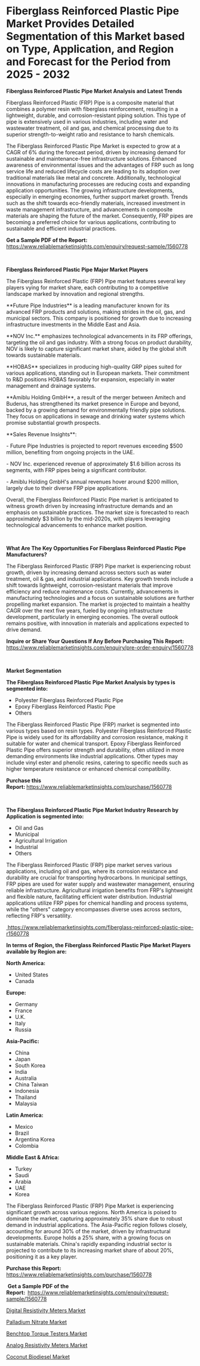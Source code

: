 <p><h1>Fiberglass Reinforced Plastic Pipe Market Provides Detailed Segmentation of this Market based on Type, Application, and Region and Forecast for the Period from 2025 - 2032</h1></p><p><strong>Fiberglass Reinforced Plastic Pipe Market Analysis and Latest Trends</strong></p>
<p><p>Fiberglass Reinforced Plastic (FRP) Pipe is a composite material that combines a polymer resin with fiberglass reinforcement, resulting in a lightweight, durable, and corrosion-resistant piping solution. This type of pipe is extensively used in various industries, including water and wastewater treatment, oil and gas, and chemical processing due to its superior strength-to-weight ratio and resistance to harsh chemicals.</p><p>The Fiberglass Reinforced Plastic Pipe Market is expected to grow at a CAGR of 6% during the forecast period, driven by increasing demand for sustainable and maintenance-free infrastructure solutions. Enhanced awareness of environmental issues and the advantages of FRP such as long service life and reduced lifecycle costs are leading to its adoption over traditional materials like metal and concrete. Additionally, technological innovations in manufacturing processes are reducing costs and expanding application opportunities. The growing infrastructure developments, especially in emerging economies, further support market growth. Trends such as the shift towards eco-friendly materials, increased investment in waste management infrastructure, and advancements in composite materials are shaping the future of the market. Consequently, FRP pipes are becoming a preferred choice for various applications, contributing to sustainable and efficient industrial practices.</p></p>
<p><strong>Get a Sample PDF of the Report:&nbsp;</strong> <a href="https://www.reliablemarketinsights.com/enquiry/request-sample/1560778?utm_campaign=2564&utm_medium=2&utm_source=Github&utm_content=ia&utm_term=31032025&utm_id=fiberglass-reinforced-plastic-pipe">https://www.reliablemarketinsights.com/enquiry/request-sample/1560778</a></p>
<p>&nbsp;</p>
<p><strong>Fiberglass Reinforced Plastic Pipe Major Market Players</strong></p>
<p><p>The Fiberglass Reinforced Plastic (FRP) Pipe market features several key players vying for market share, each contributing to a competitive landscape marked by innovation and regional strengths. </p><p>**Future Pipe Industries** is a leading manufacturer known for its advanced FRP products and solutions, making strides in the oil, gas, and municipal sectors. This company is positioned for growth due to increasing infrastructure investments in the Middle East and Asia.</p><p>**NOV Inc.** emphasizes technological advancements in its FRP offerings, targeting the oil and gas industry. With a strong focus on product durability, NOV is likely to capture significant market share, aided by the global shift towards sustainable materials.</p><p>**HOBAS** specializes in producing high-quality GRP pipes suited for various applications, standing out in European markets. Their commitment to R&D positions HOBAS favorably for expansion, especially in water management and drainage systems.</p><p>**Amiblu Holding GmbH**, a result of the merger between Amitech and Buderus, has strengthened its market presence in Europe and beyond, backed by a growing demand for environmentally friendly pipe solutions. They focus on applications in sewage and drinking water systems which promise substantial growth prospects.</p><p>**Sales Revenue Insights**: </p><p>- Future Pipe Industries is projected to report revenues exceeding $500 million, benefiting from ongoing projects in the UAE.</p><p>- NOV Inc. experienced revenue of approximately $1.6 billion across its segments, with FRP pipes being a significant contributor.</p><p>- Amiblu Holding GmbH's annual revenues hover around $200 million, largely due to their diverse FRP pipe applications.</p><p>Overall, the Fiberglass Reinforced Plastic Pipe market is anticipated to witness growth driven by increasing infrastructure demands and an emphasis on sustainable practices. The market size is forecasted to reach approximately $3 billion by the mid-2020s, with players leveraging technological advancements to enhance market position.</p></p>
<p>&nbsp;</p>
<p><strong>What Are The Key Opportunities For Fiberglass Reinforced Plastic Pipe Manufacturers?</strong></p>
<p><p>The Fiberglass Reinforced Plastic (FRP) Pipe market is experiencing robust growth, driven by increasing demand across sectors such as water treatment, oil & gas, and industrial applications. Key growth trends include a shift towards lightweight, corrosion-resistant materials that improve efficiency and reduce maintenance costs. Currently, advancements in manufacturing technologies and a focus on sustainable solutions are further propelling market expansion. The market is projected to maintain a healthy CAGR over the next five years, fueled by ongoing infrastructure development, particularly in emerging economies. The overall outlook remains positive, with innovation in materials and applications expected to drive demand.</p></p>
<p><strong>Inquire or Share Your Questions If Any Before Purchasing This Report:</strong> <a href="https://www.reliablemarketinsights.com/enquiry/pre-order-enquiry/1560778?utm_campaign=2564&utm_medium=2&utm_source=Github&utm_content=ia&utm_term=31032025&utm_id=fiberglass-reinforced-plastic-pipe">https://www.reliablemarketinsights.com/enquiry/pre-order-enquiry/1560778</a></p>
<p>&nbsp;</p>
<p><strong>Market Segmentation</strong></p>
<p><strong>The Fiberglass Reinforced Plastic Pipe Market Analysis by types is segmented into:</strong></p>
<p><ul><li>Polyester Fiberglass Reinforced Plastic Pipe</li><li>Epoxy Fiberglass Reinforced Plastic Pipe</li><li>Others</li></ul></p>
<p><p>The Fiberglass Reinforced Plastic Pipe (FRP) market is segmented into various types based on resin types. Polyester Fiberglass Reinforced Plastic Pipe is widely used for its affordability and corrosion resistance, making it suitable for water and chemical transport. Epoxy Fiberglass Reinforced Plastic Pipe offers superior strength and durability, often utilized in more demanding environments like industrial applications. Other types may include vinyl ester and phenolic resins, catering to specific needs such as higher temperature resistance or enhanced chemical compatibility.</p></p>
<p><strong>Purchase this Report:&nbsp;</strong><a href="https://www.reliablemarketinsights.com/purchase/1560778?utm_campaign=2564&utm_medium=2&utm_source=Github&utm_content=ia&utm_term=31032025&utm_id=fiberglass-reinforced-plastic-pipe">https://www.reliablemarketinsights.com/purchase/1560778</a></p>
<p>&nbsp;</p>
<p><strong>The Fiberglass Reinforced Plastic Pipe Market Industry Research by Application is segmented into:</strong></p>
<p><ul><li>Oil and Gas</li><li>Municipal</li><li>Agricultural Irrigation</li><li>Industrial</li><li>Others</li></ul></p>
<p><p>The Fiberglass Reinforced Plastic (FRP) pipe market serves various applications, including oil and gas, where its corrosion resistance and durability are crucial for transporting hydrocarbons. In municipal settings, FRP pipes are used for water supply and wastewater management, ensuring reliable infrastructure. Agricultural irrigation benefits from FRP's lightweight and flexible nature, facilitating efficient water distribution. Industrial applications utilize FRP pipes for chemical handling and process systems, while the "others" category encompasses diverse uses across sectors, reflecting FRP's versatility.</p></p>
<p><a href="https://www.reliablemarketinsights.com/fiberglass-reinforced-plastic-pipe-r1560778?utm_campaign=2564&utm_medium=2&utm_source=Github&utm_content=ia&utm_term=31032025&utm_id=fiberglass-reinforced-plastic-pipe">&nbsp;https://www.reliablemarketinsights.com/fiberglass-reinforced-plastic-pipe-r1560778</a></p>
<p><strong>In terms of Region, the Fiberglass Reinforced Plastic Pipe Market Players available by Region are:</strong></p>
<p>
    <p> <strong> North America: </strong>
        <ul>
            <li>United States</li>
            <li>Canada</li>
        </ul>
        </p> 
    <p> <strong> Europe: </strong>
        <ul>
            <li>Germany</li>
            <li>France</li>
            <li>U.K.</li>
            <li>Italy</li>
            <li>Russia</li>
        </ul>
        </p> 
    <p> <strong> Asia-Pacific: </strong>
        <ul>
            <li>China</li>
            <li>Japan</li>
            <li>South Korea</li>
            <li>India</li>
            <li>Australia</li>
            <li>China Taiwan</li>
            <li>Indonesia</li>
            <li>Thailand</li>
            <li>Malaysia</li>
        </ul>
        </p> 
    <p> <strong> Latin America: </strong>
        <ul>
            <li>Mexico</li>
            <li>Brazil</li>
            <li>Argentina Korea</li>
            <li>Colombia</li>
        </ul>
        </p> 
    <p> <strong> Middle East & Africa: </strong>
        <ul>
            <li>Turkey</li>
            <li>Saudi</li>
            <li>Arabia</li>
            <li>UAE</li>
            <li>Korea</li>
        </ul>
    </p>
    </p>
<p><p>The Fiberglass Reinforced Plastic (FRP) Pipe Market is experiencing significant growth across various regions. North America is poised to dominate the market, capturing approximately 35% share due to robust demand in industrial applications. The Asia-Pacific region follows closely, accounting for around 30% of the market, driven by infrastructural developments. Europe holds a 25% share, with a growing focus on sustainable materials. China's rapidly expanding industrial sector is projected to contribute to its increasing market share of about 20%, positioning it as a key player.</p></p>
<p><strong>Purchase this Report: </strong><a href="https://www.reliablemarketinsights.com/purchase/1560778?utm_campaign=2564&utm_medium=2&utm_source=Github&utm_content=ia&utm_term=31032025&utm_id=fiberglass-reinforced-plastic-pipe">https://www.reliablemarketinsights.com/purchase/1560778</a></p>
<p>&nbsp;<strong>Get a Sample PDF of the Report:&nbsp;&nbsp;</strong><a href="https://www.reliablemarketinsights.com/enquiry/request-sample/1560778?utm_campaign=2564&utm_medium=2&utm_source=Github&utm_content=ia&utm_term=31032025&utm_id=fiberglass-reinforced-plastic-pipe">https://www.reliablemarketinsights.com/enquiry/request-sample/1560778</a></p>
<p><strong></strong></p>
<p><p><a href="https://www.linkedin.com/pulse/digital-resistivity-metersmarket-analysis-forecastinggrowth-jormc?utm_campaign=2564&utm_medium=2&utm_source=Github&utm_content=ia&utm_term=31032025&utm_id=fiberglass-reinforced-plastic-pipe">Digital Resistivity Meters Market</a></p><p><a href="https://github.com/rosamariarocque98/Market-Research-Report-List-1/blob/main/palladium-nitrate-market.md?utm_campaign=2564&utm_medium=2&utm_source=Github&utm_content=ia&utm_term=31032025&utm_id=fiberglass-reinforced-plastic-pipe">Palladium Nitrate Market</a></p><p><a href="https://www.linkedin.com/pulse/benchtop-torque-testers-industry-report-revenue-forecast-market-iyc6c?utm_campaign=2564&utm_medium=2&utm_source=Github&utm_content=ia&utm_term=31032025&utm_id=fiberglass-reinforced-plastic-pipe">Benchtop Torque Testers Market</a></p><p><a href="https://www.linkedin.com/pulse/analog-resistivity-meters-market-size-expected-grow-cagr-72-0jfxc?utm_campaign=2564&utm_medium=2&utm_source=Github&utm_content=ia&utm_term=31032025&utm_id=fiberglass-reinforced-plastic-pipe">Analog Resistivity Meters Market</a></p><p><a href="https://github.com/suleimannichelle7/Market-Research-Report-List-1/blob/main/coconut-biodiesel-market.md?utm_campaign=2564&utm_medium=2&utm_source=Github&utm_content=ia&utm_term=31032025&utm_id=fiberglass-reinforced-plastic-pipe">Coconut Biodiesel Market</a></p></p>